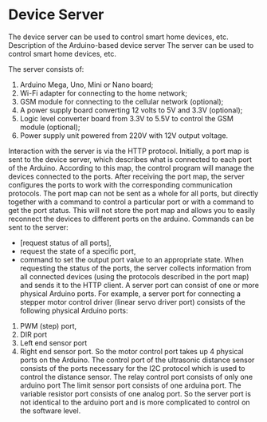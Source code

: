 # Device Server
The device server can be used to control smart home devices, etc.
Description of the Arduino-based device server
The server can be used to control smart home devices, etc.

The server consists of:
1. Arduino Mega, Uno, Mini or Nano board;
2. Wi-Fi adapter for connecting to the home network;
3. GSM module for connecting to the cellular network (optional);
4. A power supply board converting 12 volts to 5V and 3.3V (optional);
5. Logic level converter board from 3.3V to 5.5V to control the GSM module (optional);
6. Power supply unit powered from 220V with 12V output voltage.

Interaction with the server is via the HTTP protocol. Initially, a port map is sent to the device server, which describes what is connected to each port of the Arduino. According to this map, the control program will manage the devices connected to the ports. 
After receiving the port map, the server configures the ports to work with the corresponding communication protocols. 
The port map can not be sent as a whole for all ports, but directly together with a command to control a particular port or with a command to get the port status. This will not store the port map and allows you to easily reconnect the devices to different ports on the arduino. 
Commands can be sent to the server:
- [request status of all ports], 
- request the state of a specific port,
- command to set the output port value to an appropriate state. 
When requesting the status of the ports, the server collects information from all connected devices (using the protocols described in the port map) and sends it to the HTTP client.
A server port can consist of one or more physical Arduino ports. 
For example, a server port for connecting a stepper motor control driver (linear servo driver port) consists of the following physical Arduino ports:
1. PWM (step) port,
2. DIR port
3. Left end sensor port
4. Right end sensor port.
So the motor control port takes up 4 physical ports on the Arduino.
The control port of the ultrasonic distance sensor consists of the ports necessary for the I2C protocol which is used to control the distance sensor.
The relay control port consists of only one arduino port
The limit sensor port consists of one arduina port.
The variable resistor port consists of one analog port.
So the server port is not identical to the arduino port and is more complicated to control on the software level.

